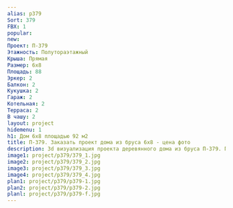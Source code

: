 ```yaml
---
alias: p379
Sort: 379
FBX: 1
popular: 
new: 
Проект: П-379
Этажность: Полутораэтажный
Крыша: Прямая
Размер: 6х8
Площадь: 88
Эркер: 2
Балкон: 2
Кукушка: 2
Гараж: 2
Котельная: 2
Терраса: 2
В чашу: 2
layout: project
hidemenu: 1
h1: Дом 6х8 площадью 92 м2
title: П-379. Заказать проект дома из бруса 6х8 - цена фото
description: 3d визуализация проекта деревянного дома из бруса П-379. Площадь 88 м2, размер 6х8. Вы можете внести любые изменения в проект.
image1: project/p379/379_1.jpg
image2: project/p379/379_2.jpg
image3: project/p379/379_3.jpg
image4: project/p379/379_4.jpg
plan1: project/p379/p379-1.jpg
plan2: project/p379/p379-2.jpg
planl: project/p379/p379-f.jpg
---
```

